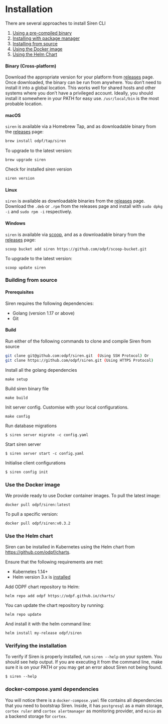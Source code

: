 # Installation

There are several approaches to install Siren CLI

1. [Using a pre-compiled binary](#binary-cross-platform)
2. [Installing with package manager](#macOS)
3. [Installing from source](#building-from-source)
4. [Using the Docker image](#use-the-docker-image)
5. [Using the Helm Chart](#use-the-helm-chart)

#### Binary (Cross-platform)

Download the appropriate version for your platform from [releases](https://github.com/odpf/siren/releases) page. Once downloaded, the binary can be run from anywhere.
You don’t need to install it into a global location. This works well for shared hosts and other systems where you don’t have a privileged account.
Ideally, you should install it somewhere in your PATH for easy use. `/usr/local/bin` is the most probable location.

#### macOS

`siren` is available via a Homebrew Tap, and as downloadable binary from the [releases](https://github.com/odpf/siren/releases/latest) page:

```sh
brew install odpf/tap/siren
```

To upgrade to the latest version:

```
brew upgrade siren
```

Check for installed siren version

```sh
siren version
```

#### Linux

`siren` is available as downloadable binaries from the [releases](https://github.com/odpf/siren/releases/latest) page. Download the `.deb` or `.rpm` from the releases page and install with `sudo dpkg -i` and `sudo rpm -i` respectively.

#### Windows

`siren` is available via [scoop](https://scoop.sh/), and as a downloadable binary from the [releases](https://github.com/odpf/siren/releases/latest) page:

```
scoop bucket add siren https://github.com/odpf/scoop-bucket.git
```

To upgrade to the latest version:

```
scoop update siren
```

### Building from source

#### Prerequisites

Siren requires the following dependencies:

- Golang (version 1.17 or above)
- Git

#### Build

Run either of the following commands to clone and compile Siren from source

```sh
git clone git@github.com:odpf/siren.git  (Using SSH Protocol) Or
git clone https://github.com/odpf/siren.git (Using HTTPS Protocol)
```

Install all the golang dependencies

```
make setup
```

Build siren binary file

```
make build
```

Init server config. Customise with your local configurations.

```
make config
```

Run database migrations

```
$ siren server migrate -c config.yaml
```

Start siren server

```
$ siren server start -c config.yaml
```

Initialise client configurations

```
$ siren config init
```

### Use the Docker image

We provide ready to use Docker container images. To pull the latest image:

```
docker pull odpf/siren:latest
```

To pull a specific version:

```
docker pull odpf/siren:v0.3.2
```

### Use the Helm chart

Siren can be installed in Kubernetes using the Helm chart from https://github.com/odpf/charts.

Ensure that the following requirements are met:

- Kubernetes 1.14+
- Helm version 3.x is [installed](https://helm.sh/docs/intro/install/)

Add ODPF chart repository to Helm:

```
helm repo add odpf https://odpf.github.io/charts/
```

You can update the chart repository by running:

```
helm repo update
```

And install it with the helm command line:

```
helm install my-release odpf/siren
```

### Verifying the installation​

To verify if Siren is properly installed, run `siren --help` on your system. You should see help output. If you are executing it from the command line, make sure it is on your PATH or you may get an error about Siren not being found.

```
$ siren --help
```

### docker-compose.yaml dependencies

  You will notice there is a `docker-compose.yaml` file contains all dependencies that you need to bootstrap Siren. Inside, it has `postgresql` as a main storage, `cortex ruler` and `cortex alertmanager` as monitoring provider, and `minio` as a backend storage for `cortex`.
